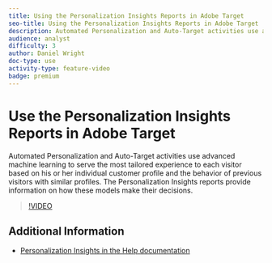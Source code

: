 ```yaml
---
title: Using the Personalization Insights Reports in Adobe Target
seo-title: Using the Personalization Insights Reports in Adobe Target
description: Automated Personalization and Auto-Target activities use advanced machine learning to serve the most tailored experience to each visitor based on his or her individual customer profile and the behavior of previous visitors with similar profiles. The Personalization Insights reports provide information on how these models make their decisions.
audience: analyst
difficulty: 3
author: Daniel Wright
doc-type: use
activity-type: feature-video
badge: premium
---
```


# Use the Personalization Insights Reports in Adobe Target

Automated Personalization and Auto-Target activities use advanced machine learning to serve the most tailored experience to each visitor based on his or her individual customer profile and the behavior of previous visitors with similar profiles. The Personalization Insights reports provide information on how these models make their decisions.

>[!VIDEO](https://video.tv.adobe.com/v/25601/?quality=12)

## Additional Information

* [Personalization Insights in the Help documentation](https://docs.adobe.com/content/help/en/target/using/reports/insights/personalization-insights-reports.html)